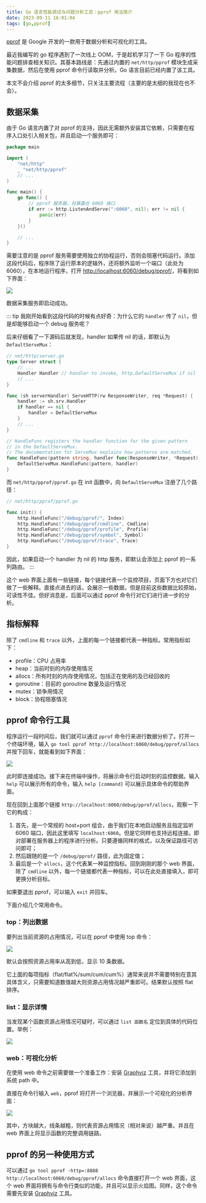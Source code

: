 ```yaml
---
title: Go 语言性能调试与问题分析工具：pprof 用法简介
date: 2023-09-11 16:01:04
tags: [go,pprof]
---
```


[pprof](https://github.com/google/pprof) 是 Google 开发的一款用于数据分析和可视化的工具。

最近我编写的 go 程序遇到了一次线上 OOM，于是趁机学习了一下 Go 程序的性能问题排查相关知识。其基本路线是：先通过内置的 `net/http/pprof` 模块生成采集数据，然后在使用 pprof 命令行读取并分析。Go 语言目前已经内置了该工具。

本文不会介绍 pprof 的太多细节，只关注主要流程（主要的是太细的我现在也不会）。

<!-- more -->

## 数据采集

由于 Go 语言内置了对 pprof 的支持，因此无需额外安装其它依赖，只需要在程序入口处引入相关包，并且启动一个服务即可：

```go
package main

import (
    "net/http"
    _ "net/http/pprof"
    // ...
)

func main() {
    go func() {
        // pprof 服务器，将暴露在 6060 端口
        if err := http.ListenAndServe(":6060", nil); err != nil {
            panic(err)
        }
    }()

    // ...
}
```

需要注意的是 pprof 服务需要使用独立的协程运行，否则会阻塞代码运行。添加这段代码后，程序除了运行原本的逻辑外，还将额外监听一个端口（此处为 6060），在本地运行程序，打开 [http://localhost:6060/debug/pprof/](http://localhost:6060/debug/pprof/)，将看到如下界面：

![](f03c5ccb2076423c9ae6ba75aa6f4747.png)

数据采集服务即启动成功。

::: tip
我刚开始看到这段代码的时候有点好奇：为什么它的 `handler` 传了 `nil`，但是却能够启动一个 debug 服务呢？

后来仔细看了一下源码后就发现，handler 如果传 nil 的话，即默认为 `DefaultServeMux`：

```go
// net/http/server.go
type Server struct {
    // ...
    Handler Handler // handler to invoke, http.DefaultServeMux if nil
    // ...
}

func (sh serverHandler) ServeHTTP(rw ResponseWriter, req *Request) {
    handler := sh.srv.Handler
    if handler == nil {
        handler = DefaultServeMux
    }
    // ...
}

// HandleFunc registers the handler function for the given pattern
// in the DefaultServeMux.
// The documentation for ServeMux explains how patterns are matched.
func HandleFunc(pattern string, handler func(ResponseWriter, *Request)) {
    DefaultServeMux.HandleFunc(pattern, handler)
}
```

而 `net/http/pprof/pprof.go` 在 init 函数中，向 `DefaultServeMux` 注册了几个路径：

```go
// net/http/pprof/pprof.go

func init() {
    http.HandleFunc("/debug/pprof/", Index)
    http.HandleFunc("/debug/pprof/cmdline", Cmdline)
    http.HandleFunc("/debug/pprof/profile", Profile)
    http.HandleFunc("/debug/pprof/symbol", Symbol)
    http.HandleFunc("/debug/pprof/trace", Trace)
}
```

因此，如果启动一个 handler 为 nil 的 http 服务，即默认会添加上 pprof 的一系列路由。
:::


这个 web 界面上面有一些链接，每个链接代表一个监控项目，页面下方也对它们做了一些解释。直接点进去的话，会展示一些数据，但是目前这些数据比较原始，可读性不佳。但好消息是，后面可以通过 pprof 命令行对它们进行进一步的分析。

## 指标解释

除了 `cmdline` 和 `trace` 以外，上面的每一个链接都代表一种指标。常用指标如下：

* profile：CPU 占用率
* heap：当前时刻的内存使用情况
* allocs：所有时刻的内存使用情况，包括正在使用的及已经回收的
* goroutine：目前的 goroutine 数量及运行情况
* mutex：锁争用情况
* block：协程阻塞情况

## pprof 命令行工具

程序运行一段时间后，我们就可以通过 `pprof` 命令行来进行数据分析了。打开一个终端环境，输入 `go tool pprof http://localhost:6060/debug/pprof/allocs` 并按下回车，就能看到如下界面：

![](ab39c95412bb488f8878c13a72a2ae84.png)

此时即连接成功。接下来在终端中操作，将展示命令行启动时刻的监控数据。输入 `help` 可以展示所有的命令，输入 `help [command]` 可以展示具体命令的帮助界面。

现在回到上面那个链接 `http://localhost:6060/debug/pprof/allocs`，观察一下它的构成：

1. 首先，是一个常规的 host+port 组合，由于我们在本地启动服务且指定监听 6060 端口，因此这里填写 `localhost:6060`。但是它同样也支持远程连接。即对部署在服务器上的程序进行分析。只要遵循同样的格式，以及保证路径可访问即可；
2. 然后跟随的是一个 `/debug/pprof/` 路径，此为固定值；
3. 最后是一个 `allocs`，这个代表某一种监控指标。回到刚刚的那个 web 界面，除了 `cmdline` 以外，每一个链接都代表一种指标，可以在此处直接填入，即可更换分析目标。

如果要退出 pprof，可以输入 `exit` 并回车。

下面介绍几个常用命令。

### top：列出数据

要列出当前资源的占用情况，可以在 pprof 中使用 top 命令：

![](b3732fa081ba444c815af0f4d7992ce8.png)

默认会按照资源占用率从高到低，显示 10 条数据。

它上面的每项指标（flat/flat%/sum/cum/cum%）通常来说并不需要特别在意其具体含义，只需要知道数值越大则资源占用情况越严重即可。结果默认按照 flat 排序。

### list：显示详情

当发现某个函数资源占用情况可疑时，可以通过 `list 函数名` 定位到具体的代码位置。举例：

![](011d3b578be449a796e550d80e9e364f.png)

### web：可视化分析

在使用 web 命令之前需要做一个准备工作：安装 [Graphviz](https://graphviz.gitlab.io/download/) 工具，并将它添加到系统 path 中。

直接在命令行输入 `web`，pprof 将打开一个浏览器，并展示一个可视化的分析界面：

![](3ab1a1946c2949c982d6a645c4cf0f95.png)

其中，方块越大，线条越粗，则代表资源占用情况（相对来说）越严重。并且在 web 界面上将显示函数的完整调用链路。

## pprof 的另一种使用方式

可以通过 `go tool pprof -http=:8888 http://localhost:6060/debug/pprof/allocs` 命令直接打开一个 web 界面，这个 web 界面将拥有与命令行类似的功能，并且可以显示火焰图。同样，这个命令需要先安装 [Graphviz](https://graphviz.gitlab.io/download/) 工具。


